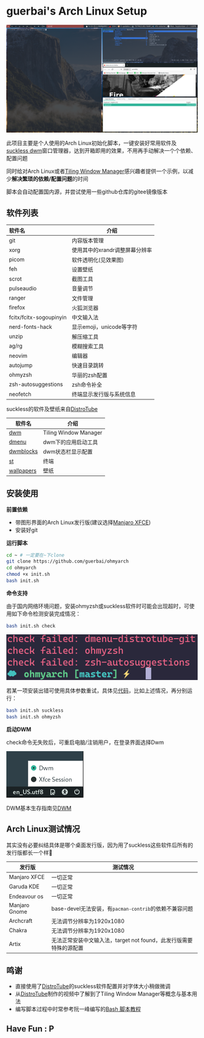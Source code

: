 # guerbai's Arch Linux Setup

![效果图](https://raw.githubusercontent.com/guerbai/scene/main/blog/20210928002146.png)

此项目主要是个人使用的Arch Linux初始化脚本，一键安装好常用软件及[suckless dwm](https://suckless.org/)窗口管理器，达到开箱即用的效果，不用再手动解决一个个依赖、配置问题

同时给对Arch Linux或者[Tiling Window Manager](https://en.wikipedia.org/wiki/Tiling_window_manager)感兴趣者提供一个示例，以减少**解决繁琐的依赖/配置问题**的时间

脚本会自动配置国内源，并尝试使用一些github仓库的gitee镜像版本

## 软件列表

| 软件名                  | 介绍                           |
| :---------------------- | ------------------------------ |
| git                     | 内容版本管理                   |
| xorg                    | 使用其中的xrandr调整屏幕分辨率 |
| picom                   | 软件透明化(见效果图)           |
| feh                     | 设置壁纸                       |
| scrot                   | 截图工具                       |
| pulseaudio              | 音量调节                       |
| ranger                  | 文件管理                       |
| firefox                 | 火狐浏览器                     |
| fcitx/fcitx-sogoupinyin | 中文输入法                     |
| nerd-fonts-hack         | 显示emoji，unicode等字符       |
| unzip                   | 解压缩工具                     |
| ag/rg                   | 模糊搜索工具                   |
| neovim                  | 编辑器                         |
| autojump                | 快速目录跳转                   |
| ohmyzsh                 | 华丽的zsh配置                  |
| zsh-autosuggestions     | zsh命令补全                    |
| neofetch                | 终端显示发行版与系统信息       |

suckless的软件及壁纸来自[DistroTube](https://gitlab.com/dwt1)

| 软件名                                                    | 介绍                  |
| --------------------------------------------------------- | --------------------- |
| [dwm](https://gitlab.com/dwt1/dwm-distrotube)             | Tiling Window Manager |
| [dmenu](https://gitlab.com/dwt1/dmenu-distrotube)         | dwm下的应用启动工具   |
| [dwmblocks](https://gitlab.com/dwt1/dwmblocks-distrotube) | dwm状态栏显示配置     |
| [st](https://gitlab.com/dwt1/st-distrotube)               | 终端                  |
| [wallpapers](https://gitlab.com/dwt1/wallpapers)          | 壁纸                  |

## 安装使用

**前置依赖**

- 带图形界面的Arch Linux发行版(建议选择[Manjaro XFCE](https://manjaro.org/download/))
- 安装好git

**运行脚本**

```bash
cd ~ # 一定要在~下clone
git clone https://github.com/guerbai/ohmyarch
cd ohmyarch
chmod +x init.sh
bash init.sh
```

**命令支持**

由于国内网络环境问题，安装ohmyzsh或suckless软件时可能会出现超时，可使用如下命令检测安装完成情况：

```bash
bash init.sh check
```

![](https://raw.githubusercontent.com/guerbai/scene/main/blog/20210928010822.png)

若某一项安装出错可使用具体参数重试，具体见[代码](https://github.com/guerbai/ohmyarch/blob/master/init.sh)，比如上述情况，再分别运行：

```bash
bash init.sh suckless
bash init.sh ohmyzsh
```

**启动DWM**

check命令无失败后，可重启电脑/注销用户，在登录界面选择Dwm

![](https://raw.githubusercontent.com/guerbai/scene/main/blog/20210928011638.png)

DWM基本生存指南见[DWM](https://gitlab.com/dwt1/dwm-distrotube)

## Arch Linux测试情况

其实没有必要纠结具体是哪个桌面发行版，因为用了suckless这些软件后所有的发行版都长一个样🤣

| 发行版        | 测试情况                                                     |
| ------------- | ------------------------------------------------------------ |
| Manjaro XFCE  | 一切正常                                                     |
| Garuda KDE    | 一切正常                                                     |
| Endeavour os  | 一切正常                                                     |
| Manjaro Gnome | base-devel无法安装，有`pacman-contrib`的依赖不兼容问题       |
| Archcraft     | 无法调节分辨率为1920x1080                                    |
| Chakra        | 无法调节分辨率为1920x1080                                    |
| Artix         | 无法正常安装中文输入法，target not found，此发行版需要特殊的源配置 |

## 鸣谢

- 直接使用了[DistroTube](https://gitlab.com/dwt1)的suckless软件配置并对字体大小稍做微调
- 从[DistroTube](https://www.youtube.com/c/DistroTube)制作的视频中了解到了Tiling Window Manager等概念与基本用法
- 编写脚本过程中时常参考阮一峰编写的[Bash 脚本教程]()

## Have Fun  : P
